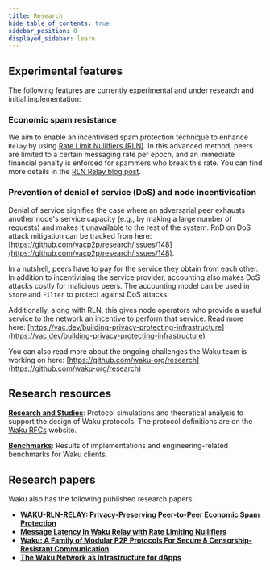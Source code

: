 ```yaml
---
title: Research
hide_table_of_contents: true
sidebar_position: 0
displayed_sidebar: learn
---
```


## Experimental features

The following features are currently experimental and under research and initial implementation:

### Economic spam resistance

We aim to enable an incentivised spam protection technique to enhance `Relay` by using [Rate Limit Nullifiers (RLN)](https://rfc.vac.dev/vac/32/rln-v1/).
In this advanced method, peers are limited to a certain messaging rate per epoch, and an immediate financial penalty is enforced for spammers who break this rate. You can find more details in the [RLN Relay blog post](https://vac.dev/rln-relay).

### Prevention of denial of service (DoS) and node incentivisation

Denial of service signifies the case where an adversarial peer exhausts another node's service capacity (e.g., by making a large number of requests) and makes it unavailable to the rest of the system. RnD on DoS attack mitigation can be tracked from here: [https://github.com/vacp2p/research/issues/148](https://github.com/vacp2p/research/issues/148).

In a nutshell, peers have to pay for the service they obtain from each other. In addition to incentivising the service provider, accounting also makes DoS attacks costly for malicious peers. The accounting model can be used in `Store` and `Filter` to protect against DoS attacks.

Additionally, along with RLN, this gives node operators who provide a useful service to the network an incentive to perform that service. Read more here: [https://vac.dev/building-privacy-protecting-infrastructure](https://vac.dev/building-privacy-protecting-infrastructure)

You can also read more about the ongoing challenges the Waku team is working on here: [https://github.com/waku-org/research](https://github.com/waku-org/research)

## Research resources

[**Research and Studies**](./research-and-studies): Protocol simulations and theoretical analysis to support the design of Waku protocols. The protocol definitions are on the [Waku RFCs](https://rfc.vac.dev/waku) website.

[**Benchmarks**](./benchmarks): Results of implementations and engineering-related benchmarks for Waku clients.

## Research papers

Waku also has the following published research papers:

- [**WAKU-RLN-RELAY: Privacy-Preserving Peer-to-Peer Economic Spam Protection**](https://arxiv.org/abs/2207.00117)
- [**Message Latency in Waku Relay with Rate Limiting Nullifiers**](https://eprint.iacr.org/2024/1073)
- [**Waku: A Family of Modular P2P Protocols For Secure & Censorship-Resistant Communication**](https://arxiv.org/abs/2207.00038)
- [**The Waku Network as Infrastructure for dApps**](https://ieeexplore.ieee.org/document/10646404)
